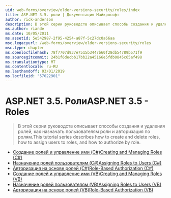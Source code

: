 ```yaml
---
uid: web-forms/overview/older-versions-security/roles/index
title: ASP.NET 3.5. роли | Документация Майкрософт
author: rick-anderson
description: В этой серии руководств описывает способы создания и удаления ролей, как назначать пользователям роли и авторизация по ролям.
ms.author: riande
ms.date: 10/05/2011
ms.assetid: 5e542987-2f95-4254-a87f-5c27dc0a66aa
msc.legacyurl: /web-forms/overview/older-versions-security/roles
msc.type: chapter
ms.openlocfilehash: 78f7707d937e7515b3447b60f28db54789b571f9
ms.sourcegitcommit: 24b1f6decbb17bb22a45166e5fdb0845c65af498
ms.translationtype: MT
ms.contentlocale: ru-RU
ms.lasthandoff: 03/01/2019
ms.locfileid: "57022901"
---
```

<a name="aspnet-35---roles"></a><span data-ttu-id="71d68-103">ASP.NET 3.5. Роли</span><span class="sxs-lookup"><span data-stu-id="71d68-103">ASP.NET 3.5 - Roles</span></span>
====================
> <span data-ttu-id="71d68-104">В этой серии руководств описывает способы создания и удаления ролей, как назначать пользователям роли и авторизация по ролям.</span><span class="sxs-lookup"><span data-stu-id="71d68-104">This tutorial series describes how to create and delete roles, how to assign users to roles, and how to authorize by role.</span></span>


- [<span data-ttu-id="71d68-105">Создание ролей и управление ими (C#)</span><span class="sxs-lookup"><span data-stu-id="71d68-105">Creating and Managing Roles (C#)</span></span>](creating-and-managing-roles-cs.md)
- [<span data-ttu-id="71d68-106">Назначение ролей пользователям (C#)</span><span class="sxs-lookup"><span data-stu-id="71d68-106">Assigning Roles to Users (C#)</span></span>](assigning-roles-to-users-cs.md)
- [<span data-ttu-id="71d68-107">Авторизация на основе ролей (C#)</span><span class="sxs-lookup"><span data-stu-id="71d68-107">Role-Based Authorization (C#)</span></span>](role-based-authorization-cs.md)
- [<span data-ttu-id="71d68-108">Создание ролей и управление ими (VB)</span><span class="sxs-lookup"><span data-stu-id="71d68-108">Creating and Managing Roles (VB)</span></span>](creating-and-managing-roles-vb.md)
- [<span data-ttu-id="71d68-109">Назначение ролей пользователям (VB)</span><span class="sxs-lookup"><span data-stu-id="71d68-109">Assigning Roles to Users (VB)</span></span>](assigning-roles-to-users-vb.md)
- [<span data-ttu-id="71d68-110">Авторизация на основе ролей (VB)</span><span class="sxs-lookup"><span data-stu-id="71d68-110">Role-Based Authorization (VB)</span></span>](role-based-authorization-vb.md)
